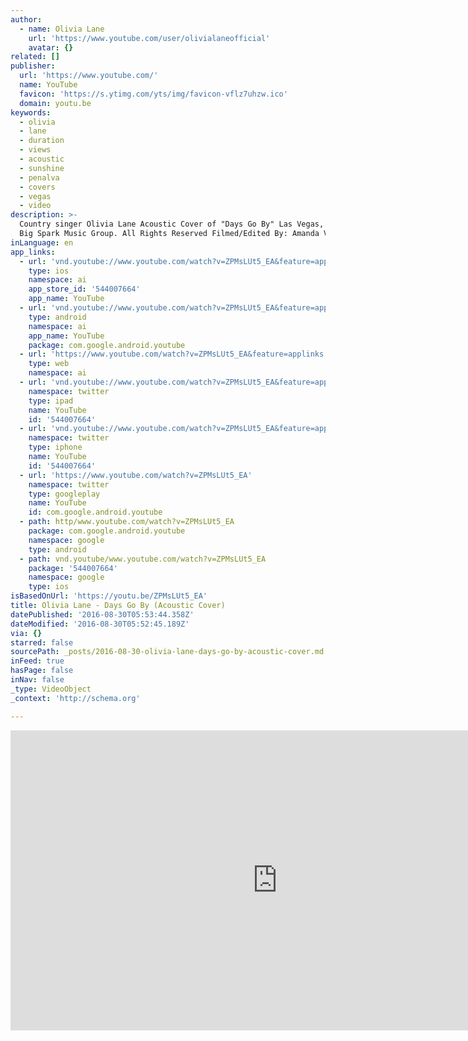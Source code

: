 ```yaml
---
author:
  - name: Olivia Lane
    url: 'https://www.youtube.com/user/olivialaneofficial'
    avatar: {}
related: []
publisher:
  url: 'https://www.youtube.com/'
  name: YouTube
  favicon: 'https://s.ytimg.com/yts/img/favicon-vflz7uhzw.ico'
  domain: youtu.be
keywords:
  - olivia
  - lane
  - duration
  - views
  - acoustic
  - sunshine
  - penalva
  - covers
  - vegas
  - video
description: >-
  Country singer Olivia Lane Acoustic Cover of "Days Go By" Las Vegas, NV ©2016
  Big Spark Music Group. All Rights Reserved Filmed/Edited By: Amanda Van Sandt
inLanguage: en
app_links:
  - url: 'vnd.youtube://www.youtube.com/watch?v=ZPMsLUt5_EA&feature=applinks'
    type: ios
    namespace: ai
    app_store_id: '544007664'
    app_name: YouTube
  - url: 'vnd.youtube://www.youtube.com/watch?v=ZPMsLUt5_EA&feature=applinks'
    type: android
    namespace: ai
    app_name: YouTube
    package: com.google.android.youtube
  - url: 'https://www.youtube.com/watch?v=ZPMsLUt5_EA&feature=applinks'
    type: web
    namespace: ai
  - url: 'vnd.youtube://www.youtube.com/watch?v=ZPMsLUt5_EA&feature=applinks'
    namespace: twitter
    type: ipad
    name: YouTube
    id: '544007664'
  - url: 'vnd.youtube://www.youtube.com/watch?v=ZPMsLUt5_EA&feature=applinks'
    namespace: twitter
    type: iphone
    name: YouTube
    id: '544007664'
  - url: 'https://www.youtube.com/watch?v=ZPMsLUt5_EA'
    namespace: twitter
    type: googleplay
    name: YouTube
    id: com.google.android.youtube
  - path: http/www.youtube.com/watch?v=ZPMsLUt5_EA
    package: com.google.android.youtube
    namespace: google
    type: android
  - path: vnd.youtube/www.youtube.com/watch?v=ZPMsLUt5_EA
    package: '544007664'
    namespace: google
    type: ios
isBasedOnUrl: 'https://youtu.be/ZPMsLUt5_EA'
title: Olivia Lane - Days Go By (Acoustic Cover)
datePublished: '2016-08-30T05:53:44.358Z'
dateModified: '2016-08-30T05:52:45.189Z'
via: {}
starred: false
sourcePath: _posts/2016-08-30-olivia-lane-days-go-by-acoustic-cover.md
inFeed: true
hasPage: false
inNav: false
_type: VideoObject
_context: 'http://schema.org'

---
```

<iframe src="https://cdn.embedly.com/widgets/media.html?src=https%3A%2F%2Fwww.youtube.com%2Fembed%2FZPMsLUt5_EA%3Ffeature%3Doembed&amp;url=http%3A%2F%2Fwww.youtube.com%2Fwatch%3Fv%3DZPMsLUt5_EA&amp;image=https%3A%2F%2Fi.ytimg.com%2Fvi%2FZPMsLUt5_EA%2Fhqdefault.jpg&amp;key=b7d04c9b404c499eba89ee7072e1c4f7&amp;type=text%2Fhtml&amp;schema=youtube" width="854" height="480" scrolling="no" frameborder="0" allowfullscreen="" style=""></iframe>